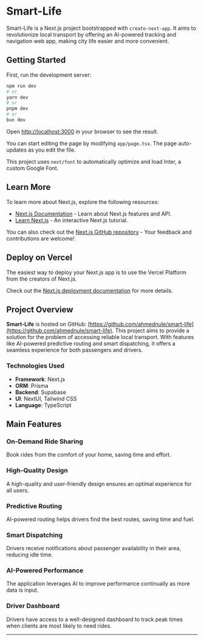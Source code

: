 # Smart-Life

Smart-Life is a Next.js project bootstrapped with `create-next-app`. It aims to revolutionize local transport by offering an AI-powered tracking and navigation web app, making city life easier and more convenient.

## Getting Started

First, run the development server:

```bash
npm run dev
# or
yarn dev
# or
pnpm dev
# or
bun dev
```

Open [http://localhost:3000](http://localhost:3000) in your browser to see the result.

You can start editing the page by modifying `app/page.tsx`. The page auto-updates as you edit the file.

This project uses `next/font` to automatically optimize and load Inter, a custom Google Font.

## Learn More

To learn more about Next.js, explore the following resources:

- [Next.js Documentation](https://nextjs.org/docs) - Learn about Next.js features and API.
- [Learn Next.js](https://nextjs.org/learn) - An interactive Next.js tutorial.

You can also check out the [Next.js GitHub repository](https://github.com/vercel/next.js/) - Your feedback and contributions are welcome!

## Deploy on Vercel

The easiest way to deploy your Next.js app is to use the Vercel Platform from the creators of Next.js.

Check out the [Next.js deployment documentation](https://nextjs.org/docs/deployment) for more details.

## Project Overview

**Smart-Life** is hosted on GitHub: [https://github.com/ahmednule/smart-life](https://github.com/ahmednule/smart-life). This project aims to provide a solution for the problem of accessing reliable local transport. With features like AI-powered predictive routing and smart dispatching, it offers a seamless experience for both passengers and drivers.

### Technologies Used

- **Framework**: Next.js
- **ORM**: Prisma
- **Backend**: Supabase
- **UI**: NextUI, Tailwind CSS
- **Language**: TypeScript

## Main Features

### On-Demand Ride Sharing

Book rides from the comfort of your home, saving time and effort.

### High-Quality Design

A high-quality and user-friendly design ensures an optimal experience for all users.

### Predictive Routing

AI-powered routing helps drivers find the best routes, saving time and fuel.

### Smart Dispatching

Drivers receive notifications about passenger availability in their area, reducing idle time.

### AI-Powered Performance

The application leverages AI to improve performance continually as more data is input.

### Driver Dashboard

Drivers have access to a well-designed dashboard to track peak times when clients are most likely to need rides.

---
